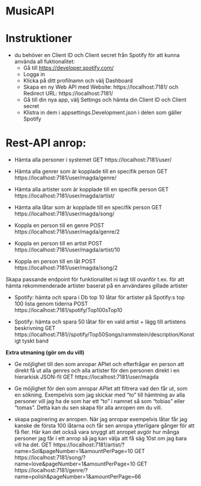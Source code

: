 # MusicAPI

# Instruktioner
* du behöver en Client ID och Client secret från Spotify för att kunna använda all fuktionalitet:
  * Gå till https://developer.spotify.com/
  * Logga in
  * Klicka på ditt profilnamn och välj Dashboard
  * Skapa en ny Web API med Website: https://localhost:7181/ och Redirect URL: https://localhost:7181/
  * Gå till din nya app, välj Settings och hämta din Client ID och Client secret
  * Klistra in dem i appsettings.Development.json i delen som gäller Spotify

# Rest-API anrop:

- Hämta alla personer i systemet
GET https://localhost:7181/user/
      
- Hämta alla genrer som är kopplade till en specifik person
GET https://localhost:7181/user/magda/genre/
      
- Hämta alla artister som är kopplade till en specifik person
GET https://localhost:7181/user/magda/artist/
      
- Hämta alla låtar som är kopplade till en specifik person
GET https://localhost:7181/user/magda/song/
      
- Koppla en person till en genre
POST https://localhost:7181/user/magda/genre/2
      
- Koppla en person till en artist
POST https://localhost:7181/user/magda/artist/10
      
- Koppla en person till en låt
POST https://localhost:7181/user/magda/song/2

Skapa passande endpoint för funktionalitet ni lagt till ovanför t.ex. för att hämta rekommenderade artister baserat på en användares gillade artister
- Spotify: hämta och spara i Db top 10 låtar för artister på Spotify:s top 100 lista genom tiderna
POST https://localhost:7181/spotify/Top100sTop10

- Spotify: hämta och spara 50 låtar för en vald artist + lägg till artistens beskrivning
GET https://localhost:7181//spotify/Top50Songs/rammstein/description/Konstigt tyskt band
  

**Extra utmaning (gör om du vill)**

- Ge möjlighet till den som anropar APIet och efterfrågar en person att direkt få ut alla genres och alla artister för den personen direkt i en hierarkisk JSON-fil
GET https://localhost:7181/user/magda

- Ge möjlighet för den som anropar APIet att filtrera vad den får ut, som en sökning. Exempelvis som jag skickar med “to” till hämtning av alla personer vill jag ha de som har ett “to” i namnet så som “tobias” eller “tomas”. Detta kan du sen skapa för alla anropen om du vill.
- skapa paginering av anropen. När jag anropar exempelvis låtar får jag kanske de första 100 låtarna och får sen anropa ytterligare gånger för att få fler. Här kan det också vara snyggt att anropet avgör hur många personer jag får i ett anrop så jag kan välja att få säg 10st om jag bara vill ha det.
GET https://localhost:7181/artist/?name=Sol&pageNumber=1&amountPerPage=10
GET https://localhost:7181/song/?name=love&pageNumber=1&amountPerPage=10
GET https://localhost:7181/genre/?name=polish&pageNumber=1&amountPerPage=66
  
